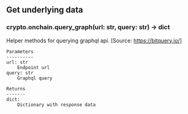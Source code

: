 ## Get underlying data 
### crypto.onchain.query_graph(url: str, query: str) -> dict

Helper methods for querying graphql api. [Source: https://bitquery.io/]

    Parameters
    ----------
    url: str
        Endpoint url
    query: str
        Graphql query

    Returns
    -------
    dict:
        Dictionary with response data
